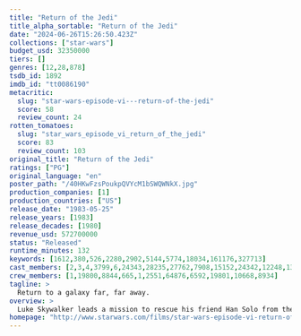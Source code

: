 ```yaml
---
title: "Return of the Jedi"
title_alpha_sortable: "Return of the Jedi"
date: "2024-06-26T15:26:50.423Z"
collections: ["star-wars"]
budget_usd: 32350000
tiers: []
genres: [12,28,878]
tsdb_id: 1892
imdb_id: "tt0086190"
metacritic:
  slug: "star-wars-episode-vi---return-of-the-jedi"
  score: 58
  review_count: 24
rotten_tomatoes:
  slug: "star_wars_episode_vi_return_of_the_jedi"
  score: 83
  review_count: 103
original_title: "Return of the Jedi"
ratings: ["PG"]
original_language: "en"
poster_path: "/40HKwFzsPoukpQVYcM1bSWQWNkX.jpg"
production_companies: [1]
production_countries: ["US"]
release_date: "1983-05-25"
release_years: [1983]
release_decades: [1980]
revenue_usd: 572700000
status: "Released"
runtime_minutes: 132
keywords: [1612,380,526,2280,2902,5144,5774,18034,161176,327713]
cast_members: [2,3,4,3799,6,24343,28235,27762,7908,15152,24342,12248,130,1230989,10734,199055,17484,37442,11184,132538,110422,147482,19753,19754,12662,19751,5531,33853,1295,7727,1218998,9142,670,19800,17244]
crew_members: [1,19800,8844,665,1,2551,64876,6592,19801,10668,8934]
tagline: >
  Return to a galaxy far, far away.
overview: >
  Luke Skywalker leads a mission to rescue his friend Han Solo from the clutches of Jabba the Hutt, while the Emperor seeks to destroy the Rebellion once and for all with a second dreaded Death Star.
homepage: "http://www.starwars.com/films/star-wars-episode-vi-return-of-the-jedi"
---
```

